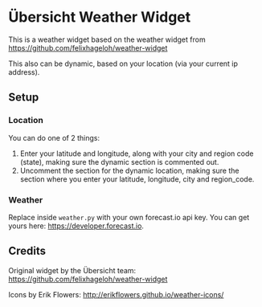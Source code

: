 # Übersicht Weather Widget

This is a weather widget based on the weather widget from https://github.com/felixhageloh/weather-widget

This also can be dynamic, based on your location (via your current ip address).

## Setup

### Location

You can do one of 2 things:
1. Enter your latitude and longitude, along with your city and region code (state), making sure the dynamic section is commented out.
2. Uncomment the section for the dynamic location, making sure the section where you enter your latitude, longitude, city and region_code.

### Weather

Replace <api-key> inside `weather.py` with your own forecast.io api key.
You can get yours here: https://developer.forecast.io.

## Credits

Original widget by the Übersicht team:
https://github.com/felixhageloh/weather-widget

Icons by Erik Flowers:
http://erikflowers.github.io/weather-icons/
